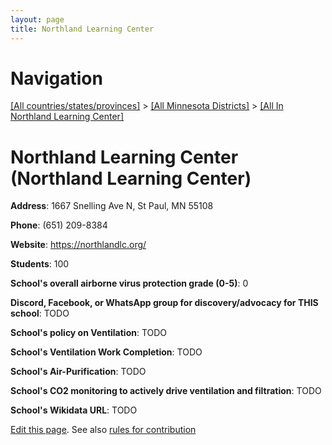 ```yaml
---
layout: page
title: Northland Learning Center
---
```

# Navigation

[[All countries/states/provinces]](../../..) > [[All Minnesota Districts]](../..) > [[All In Northland Learning Center]](..)

# Northland Learning Center (Northland Learning Center)

**Address**: 1667 Snelling Ave N, St Paul, MN 55108

**Phone**: (651) 209-8384

**Website**: <https://northlandlc.org/>

**Students**: 100

**School's overall airborne virus protection grade (0-5)**: 0

**Discord, Facebook, or WhatsApp group for discovery/advocacy for THIS school**: TODO

**School's policy on Ventilation**: TODO

**School's Ventilation Work Completion**: TODO

**School's Air-Purification**: TODO

**School's CO2 monitoring to actively drive ventilation and filtration**: TODO

**School's Wikidata URL**: TODO


[Edit this page](https://github.com/ventilate-schools/MN/edit/main/./Northland_Learning_Center/Northland_Learning_Center.md). See also [rules for contribution](../../../contribution-rules/)